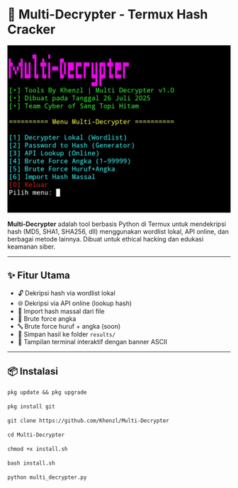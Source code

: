 # 🔐 Multi-Decrypter - Termux Hash Cracker

![Preview Wordlist-Zen](Images/Multi-Decrypter.jpg)

**Multi-Decrypter** adalah tool berbasis Python di Termux untuk mendekripsi hash (MD5, SHA1, SHA256, dll) menggunakan wordlist lokal, API online, dan berbagai metode lainnya. Dibuat untuk ethical hacking dan edukasi keamanan siber.

---

## ✨ Fitur Utama

- 🔓 Dekripsi hash via wordlist lokal
- 🌐 Dekripsi via API online (lookup hash)
- 📁 Import hash massal dari file
- 🔢 Brute force angka
- 🔤 Brute force huruf + angka (soon)
- 📂 Simpan hasil ke folder `results/`
- 🎨 Tampilan terminal interaktif dengan banner ASCII

---

## 📦 Instalasi

```
pkg update && pkg upgrade

pkg install git

git clone https://github.com/Khenzl/Multi-Decrypter

cd Multi-Decrypter

chmod +x install.sh

bash install.sh

python multi_decrypter.py
